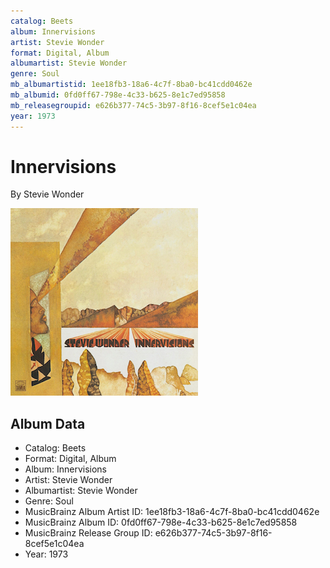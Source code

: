 ```yaml
---
catalog: Beets
album: Innervisions
artist: Stevie Wonder
format: Digital, Album
albumartist: Stevie Wonder
genre: Soul
mb_albumartistid: 1ee18fb3-18a6-4c7f-8ba0-bc41cdd0462e
mb_albumid: 0fd0ff67-798e-4c33-b625-8e1c7ed95858
mb_releasegroupid: e626b377-74c5-3b97-8f16-8cef5e1c04ea
year: 1973
---
```


# Innervisions

By Stevie Wonder

![](../../assets/beetscovers/Stevie_Wonder-Innervisions.jpg)

## Album Data

- Catalog: Beets
- Format: Digital, Album
- Album: Innervisions
- Artist: Stevie Wonder
- Albumartist: Stevie Wonder
- Genre: Soul
- MusicBrainz Album Artist ID: 1ee18fb3-18a6-4c7f-8ba0-bc41cdd0462e
- MusicBrainz Album ID: 0fd0ff67-798e-4c33-b625-8e1c7ed95858
- MusicBrainz Release Group ID: e626b377-74c5-3b97-8f16-8cef5e1c04ea
- Year: 1973

